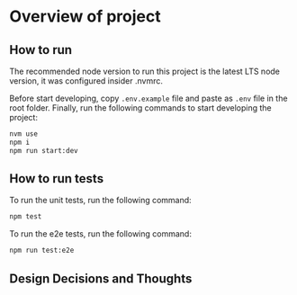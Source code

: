 # Overview of project

## How to run

The recommended node version to run this project is the latest LTS node version, it was configured insider .nvmrc.

Before start developing, copy `.env.example` file and paste as `.env` file in the root folder. Finally, run the following commands to start developing the project:

```bash
nvm use
npm i
npm run start:dev
```

## How to run tests

To run the unit tests, run the following command:

```bash
npm test
```

To run the e2e tests, run the following command:

```bash
npm run test:e2e
```

## Design Decisions and Thoughts


